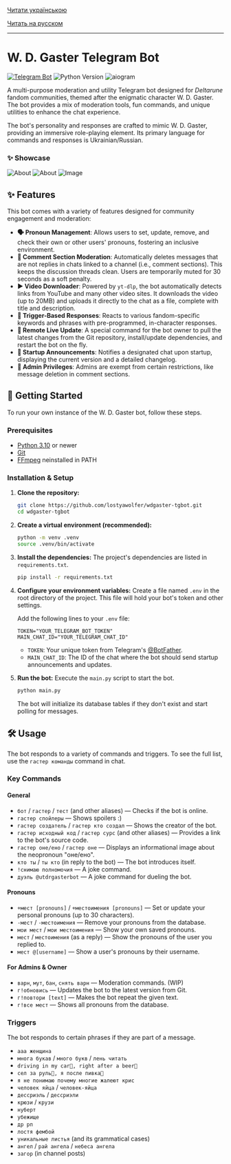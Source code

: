 [Читати українською](README.uk.md)

[Читать на русском](README.ru.md)

---

# W. D. Gaster Telegram Bot

[![Telegram Bot](https://img.shields.io/badge/Telegram-@utdrgasterbot-blue.svg?style=flat-square&logo=telegram)](https://t.me/utdrgasterbot)
![Python Version](https://img.shields.io/badge/python-3.10+-blue.svg)
![aiogram](https://img.shields.io/badge/aiogram-v3-green.svg)

A multi-purpose moderation and utility Telegram bot designed for *Deltarune* fandom communities, themed after the enigmatic character W. D. Gaster. The bot provides a mix of moderation tools, fun commands, and unique utilities to enhance the chat experience.

The bot's personality and responses are crafted to mimic W. D. Gaster, providing an immersive role-playing element. Its primary language for commands and responses is Ukrainian/Russian.

### ✨ Showcase

![About](/images/readme/update.png)
![About](/images/readme/commands.png)
![Image](/images/readme/image.png)

## ✨ Features

This bot comes with a variety of features designed for community engagement and moderation:

* **🗣️ Pronoun Management**: Allows users to set, update, remove, and check their own or other users' pronouns, fostering an inclusive environment.
* **💬 Comment Section Moderation**: Automatically deletes messages that are not replies in chats linked to a channel (i.e., comment sections). This keeps the discussion threads clean. Users are temporarily muted for 30 seconds as a soft penalty.
* **▶️ Video Downloader**: Powered by `yt-dlp`, the bot automatically detects links from YouTube and many other video sites. It downloads the video (up to 20MB) and uploads it directly to the chat as a file, complete with title and description.
* **🤖 Trigger-Based Responses**: Reacts to various fandom-specific keywords and phrases with pre-programmed, in-character responses.
* **🚀 Remote Live Update**: A special command for the bot owner to pull the latest changes from the Git repository, install/update dependencies, and restart the bot on the fly.
* **📢 Startup Announcements**: Notifies a designated chat upon startup, displaying the current version and a detailed changelog.
* **👮 Admin Privileges**: Admins are exempt from certain restrictions, like message deletion in comment sections.

## 🚀 Getting Started

To run your own instance of the W. D. Gaster bot, follow these steps.

### Prerequisites

* [Python 3.10](https://www.python.org/downloads/) or newer
* [Git](https://git-scm.com/downloads)
* [FFmpeg](https://ffmpeg.org/download.html) neinstalled in PATH

### Installation & Setup

1.  **Clone the repository:**
    ```sh
    git clone https://github.com/lostyawolfer/wdgaster-tgbot.git
    cd wdgaster-tgbot
    ```

2.  **Create a virtual environment (recommended):**
    ```sh
    python -m venv .venv
    source .venv/bin/activate
    ```

3.  **Install the dependencies:**
    The project's dependencies are listed in `requirements.txt`.
    ```sh
    pip install -r requirements.txt
    ```

4.  **Configure your environment variables:**
    Create a file named `.env` in the root directory of the project. This file will hold your bot's token and other settings.

    Add the following lines to your `.env` file:
    ```env
    TOKEN="YOUR_TELEGRAM_BOT_TOKEN"
    MAIN_CHAT_ID="YOUR_TELEGRAM_CHAT_ID"
    ```
    * `TOKEN`: Your unique token from Telegram's [@BotFather](https://t.me/BotFather).
    * `MAIN_CHAT_ID`: The ID of the chat where the bot should send startup announcements and updates.

5.  **Run the bot:**
    Execute the `main.py` script to start the bot.
    ```sh
    python main.py
    ```
    The bot will initialize its database tables if they don't exist and start polling for messages.

## 🛠 Usage

The bot responds to a variety of commands and triggers. To see the full list, use the `гастер команды` command in chat.

### Key Commands

#### **General**
* `бот` / `гастер` / `тест` (and other aliases) — Checks if the bot is online.
* `гастер спойлеры` — Shows spoilers :)
* `гастер создатель` / `гастер кто создал` — Shows the creator of the bot.
* `гастер исходный код` / `гастер сурс` (and other aliases) — Provides a link to the bot's source code.
* `гастер оне/ено` / `гастер оне` — Displays an informational image about the neopronoun "оне/ено".
* `кто ты` / `ты кто` (in reply to the bot) — The bot introduces itself.
* `!снимаю полномочия` — A joke command.
* `дуэль @utdrgasterbot` — A joke command for dueling the bot.

#### **Pronouns**
* `+мест [pronouns]` / `+местоимения [pronouns]` — Set or update your personal pronouns (up to 30 characters).
* `-мест` / `-местоимения` — Remove your pronouns from the database.
* `мои мест` / `мои местоимения` — Show your own saved pronouns.
* `мест` / `местоимения` (as a reply) — Show the pronouns of the user you replied to.
* `мест @[username]` — Show a user's pronouns by their username.

#### **For Admins & Owner**
* `варн`, `мут`, `бан`, `снять варн` — Moderation commands. (WIP)
* `г!обновись` — Updates the bot to the latest version from Git.
* `г!повтори [text]` — Makes the bot repeat the given text.
* `г!все мест` — Shows all pronouns from the database.

### Triggers
The bot responds to certain phrases if they are part of a message.
* `ааа женщина`
* `многа букав` / `много букв` / `лень читать`
* `driving in my car🚗, right after a beer🍺`
* `сел за руль🚗, я после пивка🍺`
* `я не понимаю почему многие жалеют крис`
* `человек яйца` / `человек-яйца`
* `дессриэль` / `дессриэли`
* `крюзи` / `крузи`
* `нуберт`
* `убежище`
* `др рп`
* `лостя фембой`
* `уникальные листья` (and its grammatical cases)
* `ангел` / `рай ангела` / `небеса ангела`
* `загор` (in channel posts)